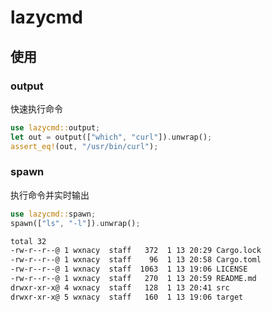 # lazycmd

## 使用

### output

快速执行命令

```rust
use lazycmd::output;
let out = output(["which", "curl"]).unwrap();
assert_eq!(out, "/usr/bin/curl");
```

### spawn

执行命令并实时输出

```rust
use lazycmd::spawn;
spawn(["ls", "-l"]).unwrap();
```

```bash
total 32
-rw-r--r--@ 1 wxnacy  staff   372  1 13 20:29 Cargo.lock
-rw-r--r--@ 1 wxnacy  staff    96  1 13 20:58 Cargo.toml
-rw-r--r--@ 1 wxnacy  staff  1063  1 13 19:06 LICENSE
-rw-r--r--@ 1 wxnacy  staff   270  1 13 20:59 README.md
drwxr-xr-x@ 4 wxnacy  staff   128  1 13 20:41 src
drwxr-xr-x@ 5 wxnacy  staff   160  1 13 19:06 target

```

